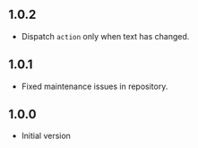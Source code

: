 ## 1.0.2

- Dispatch `action` only when text has changed.

## 1.0.1

- Fixed maintenance issues in repository.

## 1.0.0

- Initial version